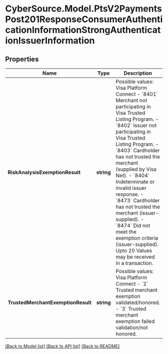 # CyberSource.Model.PtsV2PaymentsPost201ResponseConsumerAuthenticationInformationStrongAuthenticationIssuerInformation
## Properties

Name | Type | Description | Notes
------------ | ------------- | ------------- | -------------
**RiskAnalysisExemptionResult** | **string** | Possible values: Visa Platform Connect - &#x60;8401&#x60; Merchant not participating in Visa Trusted Listing Program. - &#x60;8402&#x60; Issuer not participating in Visa Trusted Listing Program. - &#x60;8403&#x60; Cardholder has not trusted the merchant (supplied by Visa Net). - &#x60;8404&#x60; Indeterminate or invalid issuer response. - &#x60;8473&#x60; Cardholder has not trusted the merchant (issuer-supplied). - &#x60;8474&#x60; Did not meet the exemption criteria (issuer-supplied).  Upto 20 Values may be received in a transaction.  | [optional] 
**TrustedMerchantExemptionResult** | **string** | Possible values: Visa Platform Connect - &#x60;2&#x60; Trusted merchant exemption validated/honored. - &#x60;3&#x60; Trusted merchant exemption failed validation/not honored.  | [optional] 

[[Back to Model list]](../README.md#documentation-for-models) [[Back to API list]](../README.md#documentation-for-api-endpoints) [[Back to README]](../README.md)

